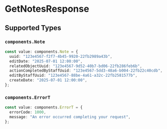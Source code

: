 # GetNotesResponse


## Supported Types

### `components.Note`

```typescript
const value: components.Note = {
  uuid: "123e4567-f2f7-4b45-9920-22fb2989a43b",
  editDate: "2025-07-01 12:00:00",
  relatedObjectUuid: "123e4567-9d52-40b7-bd06-22fb286feb6b",
  actionCompletedByStaffUuid: "123e4567-5dd3-48a6-b004-22fb22c40cdb",
  editByStaffUuid: "123e4567-88be-4a61-a32c-22fb2581577b",
  createDate: "2025-07-01 12:00:00",
};
```

### `components.ErrorT`

```typescript
const value: components.ErrorT = {
  errorCode: 1000,
  message: "An error occurred completing your request",
};
```

